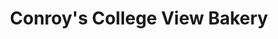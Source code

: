 ---
title: "Conroy's College View Bakery"
url: /lincoln/conroys-college-view-bakery/
shop: bakery
---